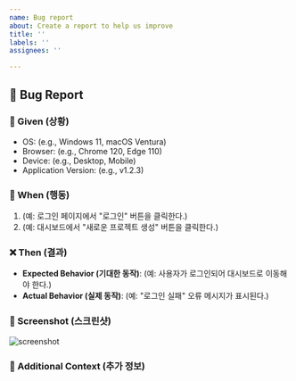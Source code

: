 ```yaml
---
name: Bug report
about: Create a report to help us improve
title: ''
labels: ''
assignees: ''

---
```


## 🐞 Bug Report

### 📌 Given (상황)
<!-- 버그가 발생한 환경을 설명해주세요. -->
- OS: (e.g., Windows 11, macOS Ventura)
- Browser: (e.g., Chrome 120, Edge 110)
- Device: (e.g., Desktop, Mobile)
- Application Version: (e.g., v1.2.3)

### 🔄 When (행동)
<!-- 사용자가 수행한 동작을 설명해주세요. -->
1. (예: 로그인 페이지에서 "로그인" 버튼을 클릭한다.)
2. (예: 대시보드에서 "새로운 프로젝트 생성" 버튼을 클릭한다.)

### ❌ Then (결과)
<!-- 기대한 결과와 실제 결과를 설명해주세요. -->
- **Expected Behavior (기대한 동작)**: (예: 사용자가 로그인되어 대시보드로 이동해야 한다.)
- **Actual Behavior (실제 동작)**: (예: "로그인 실패" 오류 메시지가 표시된다.)

### 📸 Screenshot (스크린샷)
<!-- 가능하다면, 오류 화면을 캡처하여 첨부해주세요. -->
![screenshot](URL)

### 📝 Additional Context (추가 정보)
<!-- 기타 참고할 정보가 있다면 적어주세요. -->
